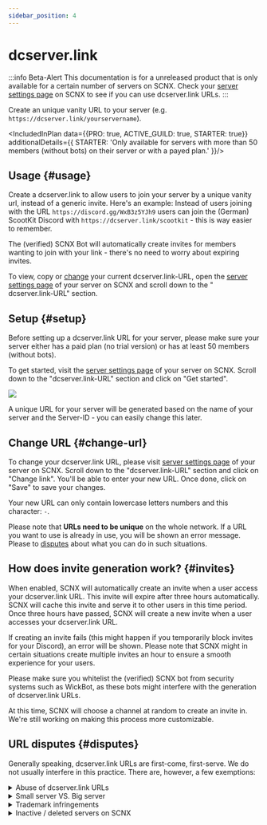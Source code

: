 ```yaml
---
sidebar_position: 4
---
```


# dcserver.link

:::info Beta-Alert
This documentation is for a unreleased product that is only available for a certain number of servers on SCNX. Check
your [server settings page](https://scnx.app/glink?page=settings) on SCNX to see if you can use dcserver.link URLs.
:::

Create an unique vanity URL to your server (e.g. `https://dcserver.link/yourservername`).

<IncludedInPlan data={{PRO: true, ACTIVE_GUILD: true, STARTER: true}}
additionalDetails={{
STARTER: 'Only available for servers with more than 50 members (without bots) on their server or with a payed plan.'
}}/>

## Usage {#usage}

Create a dcserver.link to allow users to join your server by a unique vanity url, instead of a generic invite. Here's an
example: Instead of users joining with the URL `https://discord.gg/WxB3z5YJh9`
users can join the (German) ScootKit Discord with `https://dcserver.link/scootkit` - this is way easier to remember.

The (verified) SCNX Bot will automatically create invites for members wanting to join with your link - there's no need
to worry about expiring invites.

To view, copy or [change](#change-url) your current dcserver.link-URL, open
the [server settings page](https://scnx.app/glink?page=settings) of your server on SCNX and scroll down to the "
dcserver.link-URL" section.

## Setup {#setup}

Before setting up a dcserver.link URL for your server, please make sure your server either has a paid plan (no trial
version) or has at least 50 members (without bots).

To get started, visit the [server settings page](https://scnx.app/glink?page=settings) of your server on SCNX. Scroll
down to the "dcserver.link-URL" section and click on "Get started".

![](@site/docs/assets/scnx/guilds/dcserver-link/enable.png)

A unique URL for your server will be generated based on the name of your server and the Server-ID - you can easily
change this later.

## Change URL {#change-url}

To change your dcserver.link URL, please visit [server settings page](https://scnx.app/glink?page=settings) of your
server on SCNX. Scroll down to the "dcserver.link-URL" section and click on "Change link". You'll be able to enter your
new URL. Once done, click on "Save" to save your changes.

Your new URL can only contain lowercase letters numbers and this character: `-`.

Please note that **URLs need to be unique** on the whole network. If a URL you want to use is already in use, you will
be shown an error message. Please to [disputes](#disputes) about what you can do in such situations.

## How does invite generation work? {#invites}

When enabled, SCNX will automatically create an invite when a user access your dcserver.link URL. This invite will
expire after three hours automatically. SCNX will cache this invite and serve it to other users in this time period.
Once three hours have passed, SCNX will create a new invite when a user accesses your dcserver.link URL.

If creating an invite fails (this might happen if you temporarily block invites for your Discord), an error will be
shown. Please note that SCNX might in certain situations create multiple invites an hour to ensure a smooth experience
for your users.

Please make sure you whitelist the (verified) SCNX bot from security systems such as WickBot, as these bots might
interfere with the generation of dcserver.link URLs.

At this time, SCNX will choose a channel at random to create an invite in. We're still working on making this process
more customizable.

## URL disputes {#disputes}

Generally speaking, dcserver.link URLs are first-come, first-serve. We do not usually interfere in this practice. There
are, however, a few exemptions:

<details>
    <summary>Abuse of dcserver.link URLs</summary>
    If you believe that a dcserver.link URL is being used to scam or otherwise break Discord Community Guidelines,
    please report it to our staff (<a href="mailto:abuse@scnx.xyz">abuse@scnx.xyz</a>) and we'll take appropriate
    action. The URL can then no longer be
    used.
</details>
<details>
    <summary>Small server VS. Big server</summary>
    This scenario happens when a big server (&gt;10.000 members without bots and active) with the same name want a
    dcserver.link URL that is currently being used by a small server (&lt;1.000 members). In such a case, our staff will
    examine a request on a case-by-case basis and might decide to transfer a dcserver.link URL. To start such a
    request <a
    href="https://scnx.app/help">contact our staff</a>.
</details>
<details>
    <summary>Trademark infringements</summary>
    If a dcserver.link URL infringes on your trademarks, please contact our legal team (<a
    href="mailto:legal@scootkit.net">legal@scootkit.net</a>) with a legal request for removal. After that request went
    through (and the content was removed),
    you might be able to claim the dcserver.link URL by responding to the confirmation E-Mail (optional).
</details>
<details>
    <summary>Inactive / deleted servers on SCNX</summary>
    When a server is <a href="./faq#deletion">deleted from SCNX</a>, their dcserver.link URL will be deleted permanently. This does not
    happen when a server is deactivated / flagged on SCNX - in such cases, the URL will just become inactive, but will
    still be claimed. Expired Starter-Plans do not affect the usability of dcserver.link URLs.
</details>